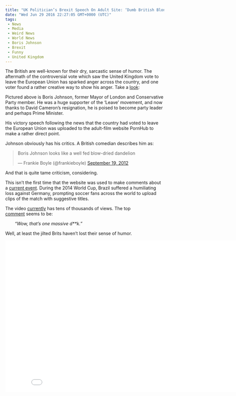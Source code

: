 ```yaml
---
title: "UK Politician’s Brexit Speech On Adult Site: ‘Dumb British Blond F**ks 15 Million People At Once’"
date: "Wed Jun 29 2016 22:27:05 GMT+0000 (UTC)"
tags: 
 - News
 - Media
 - Weird News
 - World News
 - Boris Johnson
 - Brexit
 - Funny
 - United Kingdom
---
```

<p>The British are well-known for their dry, sarcastic sense of humor. The aftermath of the controversial&#xA0;vote which saw the United Kingdom vote to leave the European Union has sparked anger across the country, and one voter found a rather creative way to show his anger. Take a <a href="http://www.digitalspy.com/tech/internet/news/a799463/boris-johnson-brexit-speech-makes-way-onto-pornhub/" onclick="__gaTracker(&apos;send&apos;, &apos;event&apos;, &apos;outbound-article&apos;, &apos;http://www.digitalspy.com/tech/internet/news/a799463/boris-johnson-brexit-speech-makes-way-onto-pornhub/&apos;, &apos;look&apos;);" target="_blank">look</a>:</p><p>Pictured above is Boris Johnson, former Mayor of London and Conservative Party member. He was a huge supporter of the &#x2018;Leave&#x2019; movement, and now thanks to David Cameron&#x2019;s resignation, he is poised to become party leader and perhaps Prime Minister.</p><p>His victory speech following the news that the country had voted to leave the European Union was uploaded to the adult-film website PornHub to make a rather direct point.</p><p>Johnson obviously has his critics. A British comedian describes him as:</p><blockquote class="twitter-tweet" data-width="500"><p lang="en" dir="ltr">Boris Johnson looks like a well fed blow-dried dandelion</p>
<p>&#x2014; Frankie Boyle (@frankieboyle) <a href="https://twitter.com/frankieboyle/status/248397922004238337" onclick="__gaTracker(&apos;send&apos;, &apos;event&apos;, &apos;outbound-article&apos;, &apos;https://twitter.com/frankieboyle/status/248397922004238337&apos;, &apos;September 19, 2012&apos;);">September 19, 2012</a></p></blockquote><p><script async src="//platform.twitter.com/widgets.js" charset="utf-8"></script></p><p>And that is quite tame criticism, considering.</p><p>This isn&#x2019;t the first time that the website was used to make comments about a <a href="http://www.cnet.com/news/pornhub-brexit-boris-johnson/" onclick="__gaTracker(&apos;send&apos;, &apos;event&apos;, &apos;outbound-article&apos;, &apos;http://www.cnet.com/news/pornhub-brexit-boris-johnson/&apos;, &apos;current event&apos;);" target="_blank">current event</a>. During the 2014 World Cup, Brazil suffered a humiliating loss against Germany, prompting soccer fans across the world to upload clips of the match&#xA0;with suggestive titles.</p><p>The video <a href="http://www.cnet.com/news/pornhub-brexit-boris-johnson/" onclick="__gaTracker(&apos;send&apos;, &apos;event&apos;, &apos;outbound-article&apos;, &apos;http://www.cnet.com/news/pornhub-brexit-boris-johnson/&apos;, &apos;currently&apos;);" target="_blank">currently</a> has tens of thousands of views. The top <a href="http://www.cnet.com/news/pornhub-brexit-boris-johnson/" onclick="__gaTracker(&apos;send&apos;, &apos;event&apos;, &apos;outbound-article&apos;, &apos;http://www.cnet.com/news/pornhub-brexit-boris-johnson/&apos;, &apos;comment&apos;);">comment</a>&#xA0;seems to be:</p><p style="padding-left: 30px;"><em>&#x201C;Wow, that&#x2019;s one massive d**k.&#x201D;</em></p><p>Well, at least the jilted Brits haven&#x2019;t lost their sense of humor.</p><p><iframe width="853" height="480" src="//www.youtube.com/embed/-QN1jbvKZDw" frameborder="0" allowfullscreen></iframe></p>